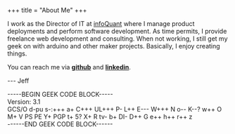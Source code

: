 +++
title =  "About Me"
+++

I work as the Director of IT at
    <a href="https://www.infoquant.com">infoQuant</a> where I manage
    product deployments and perform software development.
    As time permits, I provide freelance web development and consulting.
    When not working, I still get my geek on with arduino and other maker projects. Basically, I enjoy
    creating things. 


You can reach me via
    <a href="https://www.github.com/jeffsmithdev"><strong>github</strong></a> and
    <a href="https://www.linkedin.com/in/jeffsmithdev/"><strong>linkedin</strong></a>.

--- Jeff



<div class="geek-code">
-----BEGIN GEEK CODE BLOCK----- <br/>
Version: 3.1<br/>
GCS/O d-pu s-:+++ a+ C+++ UL+++ P- L++ E--- W+++ N o-- K--? w++ O
M+ V PS PE Y+ PGP t+ 5? X+ R tv- b+ DI- D++ G e++ h++ r++ z<br/>
------END GEEK CODE BLOCK------
</div>